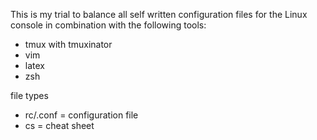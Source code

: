 This is my trial to balance all self written configuration files for the Linux console in combination with the following tools:

 - tmux with tmuxinator
 - vim
 - latex
 - zsh


file types 

 - rc/.conf  = configuration file
 - cs        = cheat sheet 
